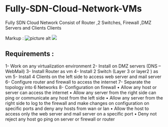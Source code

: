 # Fully-SDN-Cloud-Network-VMs
Fully SDN Cloud Network Consist of Router ,2 Switches, Firewall ,DMZ Servers and Clients Clients 


Markup : ![picture alt](Cloud05.jpg")
[![](Cloud05.jpg)](http://cloudbus.org/)
## Requirements :
1- Work on any virtualization environment
2- Install on DMZ servers (DNS – WebMail)
3- Install Router as vm 
4- Install 2 Switch (Layer 3 or layer2 ) as vm 
5- Install 4 Clients on the left side to access web server and mail server
6- Configure router and firewall to access the internet 
7- Separate the topology into 6 Networks
8- Configuration on firewall 
• Allow any host or server can access the internet
• Allow any server from the right side can ping or communicate any host from 
the left side
• Allow any server from the right side to log to the firewall and make changes 
on configuration on specific ports and deny any hosts from wan or lan
• Allow the host to access only the web server and mail server on a specific 
port
• Deny not reject any host go ping on server or firewall or router
